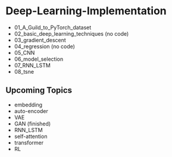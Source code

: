 # Deep-Learning-Implementation
- 01_A_Guild_to_PyTorch_dataset
- 02_basic_deep_learning_techniques (no code)
- 03_gradient_descent
- 04_regression (no code)
- 05_CNN
- 06_model_selection
- 07_RNN_LSTM
- 08_tsne
## Upcoming Topics
- embedding
- auto-encoder
- VAE
- GAN (finished)
- RNN_LSTM
- self-attention
- transformer
- RL
